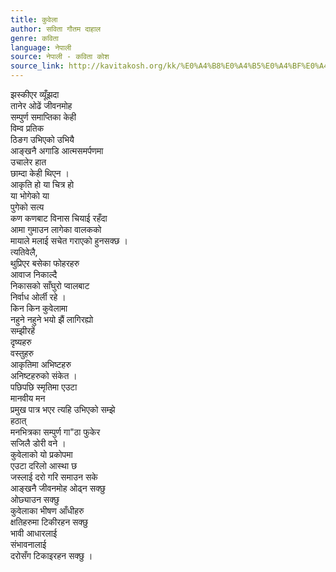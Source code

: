 ```yaml
---
title: कुवेला
author: सविता गौतम दाहाल
genre: कविता
language: नेपाली
source: नेपाली - कविता कोश
source_link: http://kavitakosh.org/kk/%E0%A4%B8%E0%A4%B5%E0%A4%BF%E0%A4%A4%E0%A4%BE_%E0%A4%97%E0%A5%8C%E0%A4%A4%E0%A4%AE_%E0%A4%A6%E0%A4%BE%E0%A4%B9%E0%A4%BE%E0%A4%B2
---
```


झस्कीएर व्यूँझदा  
तानेर ओढें जीवनमोह  
सम्पुर्ण समाप्तिका केही  
विम्व प्रतिक  
ठिङग उभिएको उभियै  
आङ्खनै अगाडि आत्मसमर्पणमा  
उचालेर हात  
छाम्दा केही थिएन ।  
आकृति हो या चित्र हो  
या भोगेको या  
पुगेको सत्य  
कण कणबाट विनास चियाई रहँदा  
आमा गुमाउन लागेका वालकको  
मायाले मलाई सचेत गराएको हुनसक्छ ।  
त्यतिवेलै,  
थुप्रिएर बसेका फोहरहरु  
आवाज निकाल्दै  
निकासको साँघुरो प्वालबाट  
निर्वाध ओर्ली रहे ।  
किन किन कुवेलामा  
नहुने नहुने भयो झैं लागिरह्यो  
सम्झीरहें  
दृष्यहरु  
वस्तुहरु  
आकृतिमा अभिष्टहरु  
अनिष्टहरुको संकेत ।  
पछिपछि स्मृतिमा एउटा  
मानवीय मन  
प्रमुख पात्र भएर त्यहि उभिएको सम्झे  
हठात्  
मनभित्रका सम्पुर्ण गा"ठा फुकेर  
सजिलै डोरी वने ।  
कुवेलाको यो प्रकोपमा  
एउटा दरिलो आस्था छ  
जस्लाई दरो गरि समाउन सके  
आङ्खनै जीवनमोह ओढ्न सक्छु  
ओछ्याउन सक्छु  
कुवेलाका भीषण आँधीहरु  
क्षतिहरुमा टिकीरहन सक्छु  
भावी आधारलाई  
संभावनालाई  
दरोसँग टिकाइरहन सक्छु ।

